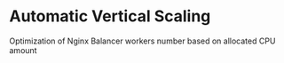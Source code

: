 # Automatic Vertical Scaling

Optimization of Nginx Balancer workers number based on allocated CPU amount

